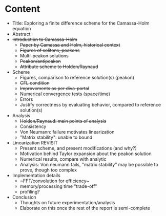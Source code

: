 Content
=======

- Title: Exploring a finite difference scheme for the Camassa-Holm equation
- Abstract
- ~~Introduction to Camassa-Holm~~
    - ~~Paper by Camassa and Holm, historical context~~
    - ~~Figures of solitons, peakons~~
    - ~~Multi-peakon solutions~~
    - ~~Peakon/antipeakon~~
    - ~~Attribute scheme to Holden/Raynaud~~
- Scheme
    - Figures, comparison to reference solution(s) (peakon)
    - ~~CFL condition~~
    - ~~Improvements as per diva-portal~~
    - Numerical convergence tests (space/time)
    - Errors
    - Justify correctness by evaluating behavior, compared to reference solution(s)
- Analysis
    - ~~Holden/Raynaud: main points of analysis~~
    - Consistency
    - Von Neumann: failure motivates linearization
    - "Matrix stability": unable to bound
- ~~Linearization~~ REVISIT
    - Present scheme, and present modifications (and why?)
    - Motivation behind Taylor expansion about the peakon solution
    - Numerical results, compare with analytic
    - Analysis: Von neumann fails, "matrix stability" may be possible to prove, though too complex
- Implementation details
    - ~FFT/convolution for efficiency~
    - memory/processing time "trade-off"
    - profiling?
- Conclusion
    - Thoughts on future experimentation/analysis
    - Elaborate on this once the rest of the report is semi-complete
 
